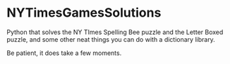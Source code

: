 # NYTimesGamesSolutions
Python that solves the NY TImes Spelling Bee puzzle and the Letter Boxed puzzle, and some other neat things you can do with a dictionary library.

Be patient, it does take a few moments. 
